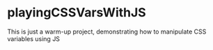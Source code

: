 # playingCSSVarsWithJS
This is just a warm-up project, demonstrating how to manipulate CSS variables using JS
